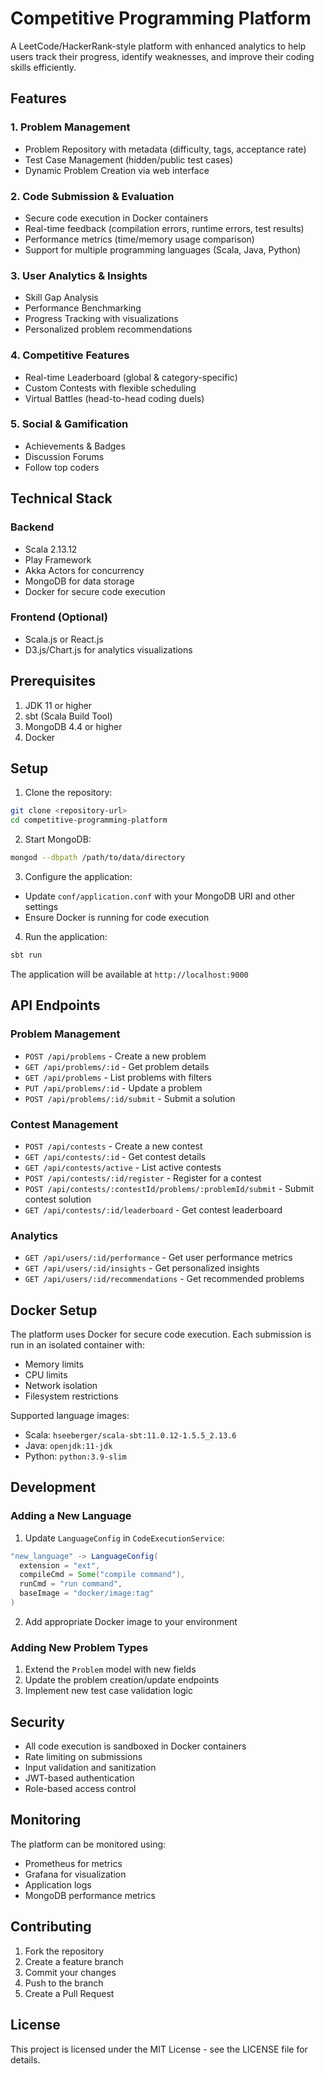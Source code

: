 # Competitive Programming Platform

A LeetCode/HackerRank-style platform with enhanced analytics to help users track their progress, identify weaknesses, and improve their coding skills efficiently.

## Features

### 1. Problem Management
- Problem Repository with metadata (difficulty, tags, acceptance rate)
- Test Case Management (hidden/public test cases)
- Dynamic Problem Creation via web interface

### 2. Code Submission & Evaluation
- Secure code execution in Docker containers
- Real-time feedback (compilation errors, runtime errors, test results)
- Performance metrics (time/memory usage comparison)
- Support for multiple programming languages (Scala, Java, Python)

### 3. User Analytics & Insights
- Skill Gap Analysis
- Performance Benchmarking
- Progress Tracking with visualizations
- Personalized problem recommendations

### 4. Competitive Features
- Real-time Leaderboard (global & category-specific)
- Custom Contests with flexible scheduling
- Virtual Battles (head-to-head coding duels)

### 5. Social & Gamification
- Achievements & Badges
- Discussion Forums
- Follow top coders

## Technical Stack

### Backend
- Scala 2.13.12
- Play Framework
- Akka Actors for concurrency
- MongoDB for data storage
- Docker for secure code execution

### Frontend (Optional)
- Scala.js or React.js
- D3.js/Chart.js for analytics visualizations

## Prerequisites

1. JDK 11 or higher
2. sbt (Scala Build Tool)
3. MongoDB 4.4 or higher
4. Docker

## Setup

1. Clone the repository:
```bash
git clone <repository-url>
cd competitive-programming-platform
```

2. Start MongoDB:
```bash
mongod --dbpath /path/to/data/directory
```

3. Configure the application:
- Update `conf/application.conf` with your MongoDB URI and other settings
- Ensure Docker is running for code execution

4. Run the application:
```bash
sbt run
```

The application will be available at `http://localhost:9000`

## API Endpoints

### Problem Management
- `POST /api/problems` - Create a new problem
- `GET /api/problems/:id` - Get problem details
- `GET /api/problems` - List problems with filters
- `PUT /api/problems/:id` - Update a problem
- `POST /api/problems/:id/submit` - Submit a solution

### Contest Management
- `POST /api/contests` - Create a new contest
- `GET /api/contests/:id` - Get contest details
- `GET /api/contests/active` - List active contests
- `POST /api/contests/:id/register` - Register for a contest
- `POST /api/contests/:contestId/problems/:problemId/submit` - Submit contest solution
- `GET /api/contests/:id/leaderboard` - Get contest leaderboard

### Analytics
- `GET /api/users/:id/performance` - Get user performance metrics
- `GET /api/users/:id/insights` - Get personalized insights
- `GET /api/users/:id/recommendations` - Get recommended problems

## Docker Setup

The platform uses Docker for secure code execution. Each submission is run in an isolated container with:
- Memory limits
- CPU limits
- Network isolation
- Filesystem restrictions

Supported language images:
- Scala: `hseeberger/scala-sbt:11.0.12-1.5.5_2.13.6`
- Java: `openjdk:11-jdk`
- Python: `python:3.9-slim`

## Development

### Adding a New Language

1. Update `LanguageConfig` in `CodeExecutionService`:
```scala
"new_language" -> LanguageConfig(
  extension = "ext",
  compileCmd = Some("compile command"),
  runCmd = "run command",
  baseImage = "docker/image:tag"
)
```

2. Add appropriate Docker image to your environment

### Adding New Problem Types

1. Extend the `Problem` model with new fields
2. Update the problem creation/update endpoints
3. Implement new test case validation logic

## Security

- All code execution is sandboxed in Docker containers
- Rate limiting on submissions
- Input validation and sanitization
- JWT-based authentication
- Role-based access control

## Monitoring

The platform can be monitored using:
- Prometheus for metrics
- Grafana for visualization
- Application logs
- MongoDB performance metrics

## Contributing

1. Fork the repository
2. Create a feature branch
3. Commit your changes
4. Push to the branch
5. Create a Pull Request

## License

This project is licensed under the MIT License - see the LICENSE file for details.